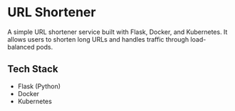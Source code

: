 # URL Shortener
A simple URL shortener service built with Flask, Docker, and Kubernetes. It allows users to shorten long URLs and handles traffic through load-balanced pods.

## Tech Stack
- Flask (Python)
- Docker
- Kubernetes

